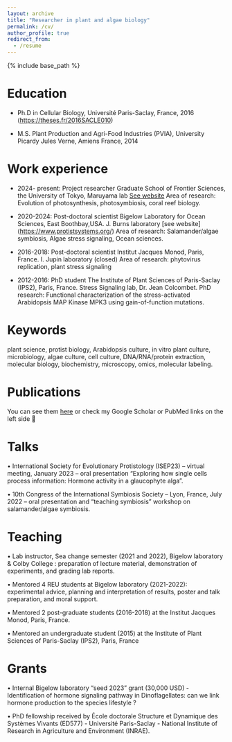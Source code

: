 ```yaml
---
layout: archive
title: "Researcher in plant and algae biology"
permalink: /cv/
author_profile: true
redirect_from:
  - /resume
---
```


{% include base_path %}

Education
======
* Ph.D in Cellular Biology, Université Paris-Saclay, France, 2016 (https://theses.fr/2016SACLE010)
  
* M.S. Plant Production and Agri-Food Industries (PVIA), University Picardy Jules Verne, Amiens France, 2014
  
Work experience
======
* 2024- present: Project researcher
Graduate School of Frontier Sciences, the University of Tokyo,
Maruyama lab
[See website](https://purple149824.studio.site/EN/About)
Area of research: Evolution of photosynthesis, photosymbiosis, coral reef biology.

* 2020-2024: Post-doctoral scientist
Bigelow Laboratory for Ocean Sciences, East Boothbay,USA.
J. Burns laboratory [see website]
(https://www.protistsystems.org/)
Area of research: Salamander/algae symbiosis, Algae stress signaling, Ocean sciences.


* 2016-2018: Post-doctoral scientist
Institut Jacques Monod, Paris, France.
I. Jupin laboratory (closed)
Area of research: phytovirus replication, plant stress signaling

* 2012-2016: PhD student
The Institute of Plant Sciences of Paris-Saclay (IPS2), Paris, France. 
Stress Signaling lab, Dr. Jean Colcombet.
PhD research: Functional characterization of the stress-activated Arabidopsis MAP Kinase MPK3 using
gain-of-function mutations.
  
Keywords
======
plant science, protist biology, Arabidopsis culture, in vitro plant culture, microbiology, algae culture, cell culture, DNA/RNA/protein extraction, molecular biology, biochemistry, microscopy, omics, molecular labeling.

Publications
======
  You can see them [here](https://bgenot.github.io/publications/) or check my Google Scholar or PubMed links on the left side :scroll:
  
Talks
======
 • International Society for Evolutionary Protistology (ISEP23) – virtual meeting, January 2023 –
oral presentation “Exploring how single cells process information: Hormone activity in a
glaucophyte alga”.

• 10th Congress of the International Symbiosis Society – Lyon, France, July 2022 – oral
presentation and “teaching symbiosis” workshop on salamander/algae symbiosis.
  
Teaching
======
• Lab instructor, Sea change semester (2021 and 2022), Bigelow laboratory & Colby College :
preparation of lecture material, demonstration of experiments, and grading lab reports.

• Mentored 4 REU students at Bigelow laboratory (2021-2022): experimental advice, planning
and interpretation of results, poster and talk preparation, and moral support.

• Mentored 2 post-graduate students (2016-2018) at the Institut Jacques Monod, Paris, France.

• Mentored an undergraduate student (2015) at the Institute of Plant Sciences of Paris-Saclay
(IPS2), Paris, France
  
Grants
======
• Internal Bigelow laboratory “seed 2023” grant (30,000 USD) - Identification of hormone
signaling pathway in Dinoflagellates: can we link hormone production to the species lifestyle ?

• PhD fellowship received by École doctorale Structure et Dynamique des Systèmes Vivants
(ED577) - Université Paris-Saclay - National Institute of Research in Agriculture and
Environment (INRAE).
